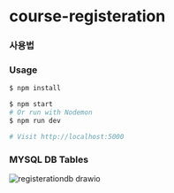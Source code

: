 # course-registeration

### 사용법

### Usage

```sh
$ npm install
```

```sh
$ npm start
# Or run with Nodemon
$ npm run dev

# Visit http://localhost:5000
```

### MYSQL DB Tables

![registerationdb drawio](https://user-images.githubusercontent.com/33505398/198501755-7df48161-a1e8-4ecd-a3de-c7fbacfe15dd.png)
